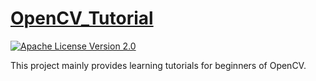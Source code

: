 # [OpenCV_Tutorial](https://github.com/DYF-AI/OpenCV_Tutorial/)

[![Apache License Version 2.0](https://img.shields.io/badge/license-Apache_2.0-green.svg)](LICENSE)

This project mainly provides learning tutorials for beginners of OpenCV.


